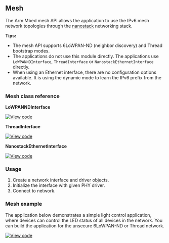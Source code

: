 ## Mesh

The Arm Mbed mesh API allows the application to use the IPv6 mesh network topologies through the [nanostack](/docs/v5.4/tutorials/mesh.html#nanostack) networking stack.

**Tips:**
* The mesh API supports 6LoWPAN-ND (neighbor discovery) and Thread bootstrap modes.
* The applications do not use this module directly. The applications use `LoWPANNDInterface`, `ThreadInterface` or `NanostackEthernetInterface` directly.
* When using an Ethernet interface, there are no configuration options available. It is using the dynamic mode to learn the IPv6 prefix from the network.

### Mesh class reference

**LoWPANNDInterface**

[![View code](https://www.mbed.com/embed/?type=library)](/docs/v5.4/mbed-os-api-doxy/class_lo_w_p_a_n_n_d_interface.html)

**ThreadInterface**

[![View code](https://www.mbed.com/embed/?type=library)](/docs/v5.4/mbed-os-api-doxy/class_thread_interface.html)

**NanostackEthernetInterface**

[![View code](https://www.mbed.com/embed/?type=library)](/docs/v5.4/mbed-os-api-doxy/class_nanostack_ethernet_interface.html)

### Usage

1. Create a network interface and driver objects.
1. Initialize the interface with given PHY driver.
1. Connect to network.

### Mesh example

The application below demonstrates a simple light control application, where devices can control the LED status of all devices in the network. You can build the application for the unsecure 6LoWPAN-ND or Thread network.

[![View code](https://www.mbed.com/embed/?url=https://github.com/ARMmbed/mbed-os-example-mesh-minimal)](https://github.com/ARMmbed/mbed-os-example-mesh-minimal/blob/master/main.cpp)
